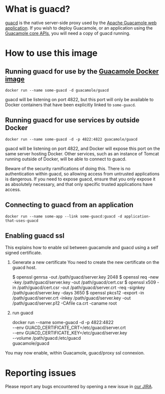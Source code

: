 What is guacd?
==============

[guacd](https://github.com/apache/guacamole-server/) is the native
server-side proxy used by the [Apache Guacamole web
application](http://guacamole.apache.org/).  If you wish to deploy
Guacamole, or an application using the [Guacamole core
APIs](http://guacamole.apache.org/api-documentation), you will need a
copy of guacd running.

How to use this image
=====================

Running guacd for use by the [Guacamole Docker image](https://registry.hub.docker.com/u/guacamole/guacamole/)
-----------------------------------------------------

    docker run --name some-guacd -d guacamole/guacd

guacd will be listening on port 4822, but this port will only be available to
Docker containers that have been explicitly linked to `some-guacd`.

Running guacd for use services by outside Docker
------------------------------------------------

    docker run --name some-guacd -d -p 4822:4822 guacamole/guacd

guacd will be listening on port 4822, and Docker will expose this port on the
same server hosting Docker. Other services, such as an instance of Tomcat
running outside of Docker, will be able to connect to guacd.

Beware of the security ramifications of doing this. There is no authentication
within guacd, so allowing access from untrusted applications is dangerous. If
you need to expose guacd, ensure that you only expose it as absolutely
necessary, and that only specific trusted applications have access. 

Connecting to guacd from an application
---------------------------------------

    docker run --name some-app --link some-guacd:guacd -d application-that-uses-guacd


Enabling guacd ssl
------------------
This explains how to enable ssl between guacamole and guacd using a self signed certificate.

1. Generate a new certificate
You need to create the new certificate on the guacd host.

    $ openssl genrsa -out /path/guacd/server.key 2048
    $ openssl req -new -key /path/guacd/server.key -out /path/guacd/cert.csr
    $ openssl x509 -in /path/guacd/cert.csr -out /path/guacd/server.crt -req -signkey /path/guacd/server.key -days 3650
    $ openssl pkcs12 -export -in /path/guacd/server.crt -inkey /path/guacd/server.key  -out /path/guacd/server.p12 -CAfile ca.crt -caname root

2. run guacd

    docker run --name some-guacd -d -p 4822:4822 \
      --env GUACD_CERTIFICATE_CRT=/etc/guacd/server.crt \
      --env GUACD_CERTIFICATE_KEY=/etc/guacd/server.key \
      --volume /path/guacd:/etc/guacd \
      guacamole/guacd

You may now enable, within Guacamole, guacd/proxy ssl connexion.

Reporting issues
================

Please report any bugs encountered by opening a new issue in
[our JIRA](https://issues.apache.org/jira/browse/GUACAMOLE/).

